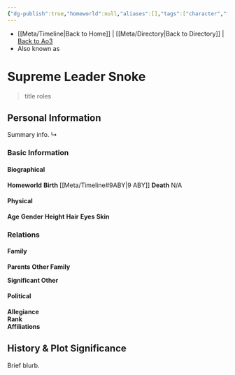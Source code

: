 ```yaml
---
{"dg-publish":true,"homeworld":null,"aliases":[],"tags":["character","firstorder","forcesensitive"],"permalink":"/characters/snoke/","dgPassFrontmatter":true}
---
```


- [[Meta/Timeline\|Back to Home]] | [[Meta/Directory\|Back to Directory]] | [Back to Ao3](https://archiveofourown.org/works/19334440/chapters/45992584)
- Also known as

# Supreme Leader Snoke
>title roles

## Personal Information
Summary info.
↳

### Basic Information

#### Biographical
**Homeworld** 
**Birth** [[Meta/Timeline#9ABY\|9 ABY]]
**Death** N/A

#### Physical
**Age** 
**Gender** 
**Height** 
**Hair** 
**Eyes** 
**Skin** 

### Relations

#### Family
**Parents** 
**Other Family**

**Significant Other** 

#### Political
**Allegiance**  
**Rank**  
**Affiliations**  

## History & Plot Significance
Brief blurb.